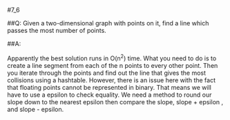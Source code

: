 #7_6

##Q:
Given a two-dimensional graph with points on it, find a line which passes the most number of points.

##A:

Apparently the best solution runs in O(n<sup>2</sup>) time.  What you need to do is to create a line segment from each of the n points to every other point.  Then you iterate through the points and find out the line that gives the most collisions using a hashtable. However, there is an issue here with the fact that floating points cannot be represented in binary.  That means we will have to use a epsilon to check equality.  We need a method to round our slope down to the nearest epsilon then compare the slope, slope + epsilon , and slope - epsilon.
